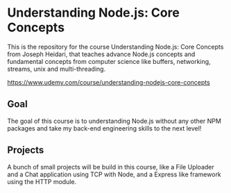 # Understanding Node.js: Core Concepts

This is the repository for the course Understanding Node.js: Core Concepts from Joseph Heidari, that teaches advance Node.js concepts and fundamental concepts from computer science like buffers, networking, streams, unix and multi-threading.

https://www.udemy.com/course/understanding-nodejs-core-concepts

## Goal

The goal of this course is to understanding Node.js without any other NPM packages and take my back-end engineering skills to the next level!

## Projects

A bunch of small projects will be build in this course, like a File Uploader and a Chat application using TCP with Node, and a Express like framework using the HTTP module.